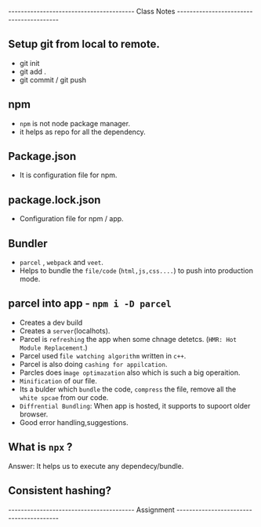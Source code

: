 ---------------------------------------- Class Notes ----------------------------------------

## Setup git from local to remote.
- git init
- git add .
- git commit / git push

## npm
- `npm` is not node package manager.
- it helps as repo for all the dependency.

## Package.json
- It is configuration file for npm.

## package.lock.json
- Configuration file for npm / app.

## Bundler
- `parcel` , `webpack` and `veet`.
- Helps to bundle the `file/code` (`html,js,css....`) to push into production mode.

## parcel into app - `npm i -D parcel`
- Creates a dev build
- Creates a `server`(localhots).
- Parcel is `refreshing` the app when some chnage detetcs. (`HMR: Hot Module Replacement`.)
- Parcel used f`ile watching algorithm` written in `c++`.
- Parcel is also doing `cashing for appilcation`.
- Parcles does i`mage optimazation` also which is such a big operaition.
- `Minification` of our file.
- Its a bulder which `bundle` the code, `compress` the file, remove all the `white spcae` from our code.
- `Diffrential Bundling`: When app is hosted, it supports to supoort older browser.
- Good error handling,suggestions.

## What is `npx` ?
Answer: It helps us to execute any dependecy/bundle.

## Consistent hashing?


---------------------------------------- Assignment ----------------------------------------

